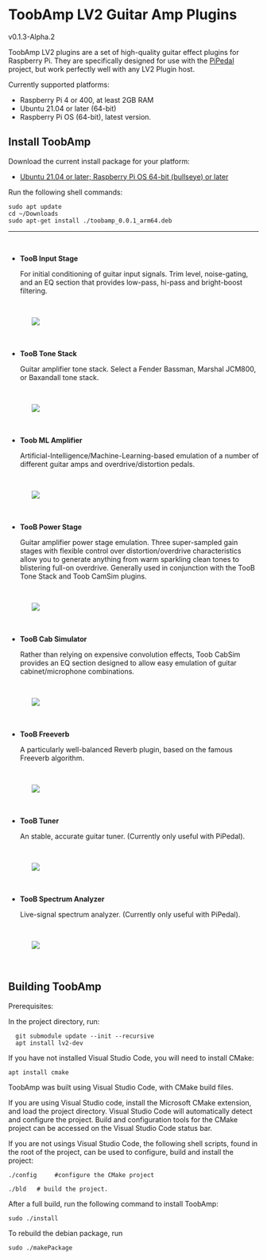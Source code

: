 # ToobAmp LV2 Guitar Amp Plugins

v0.1.3-Alpha.2

ToobAmp LV2 plugins are a set of high-quality guitar effect plugins for Raspberry Pi. They are specifically designed for use with the [PiPedal](https://github.com/rerdavies/pipedal) project, but work perfectly well with any LV2 Plugin host.

Currently supported platforms:

- Raspberry Pi 4 or 400, at least 2GB RAM
- Ubuntu 21.04 or later (64-bit) 
- Raspberry Pi OS (64-bit), latest version.

## Install ToobAmp

Download the current install package for your platform:

* [Ubuntu 21.04 or later; Raspberry Pi OS 64-bit (bullseye) or later](https://github.com/rerdavies/ToobAmp/releases/download/v0.1.3-alpha.2/toobamp_0.1.3_arm64.deb)

Run the following shell commands:

    sudo apt update
    cd ~/Downloads
    sudo apt-get install ./toobamp_0.0.1_arm64.deb
    
--------------------

&nbsp;


*   **TooB Input Stage**

    For initial conditioning of guitar input signals. Trim level, noise-gating, and an EQ section that 
    provides low-pass, hi-pass and bright-boost filtering.

    &nbsp;

    &nbsp;&nbsp;&nbsp;&nbsp;&nbsp;&nbsp;![](docs/img/InputStage-ss.png)

    &nbsp;

*   **TooB Tone Stack**

    Guitar amplifier tone stack. Select a Fender Bassman, Marshal JCM800, or Baxandall tone stack.

    &nbsp;

    &nbsp;&nbsp;&nbsp;&nbsp;&nbsp;&nbsp;![](docs/img/ToneStack-ss.png)

    &nbsp;    

*   **Toob ML Amplifier**

    Artificial-Intelligence/Machine-Learning-based emulation of a number of different guitar amps and overdrive/distortion
    pedals. 

    &nbsp;

    &nbsp;&nbsp;&nbsp;&nbsp;&nbsp;&nbsp;![](docs/img/MlAmplifier.png)

    &nbsp;

*   **TooB Power Stage**

    Guitar amplifier power stage emulation. Three super-sampled gain stages with flexible control over
    distortion/overdrive characteristics allow you to generate anything from warm sparkling clean tones
    to blistering full-on overdrive. Generally used in conjunction with the TooB Tone Stack and Toob CamSim 
    plugins.

    &nbsp;

    &nbsp;&nbsp;&nbsp;&nbsp;&nbsp;&nbsp;![](docs/img/Power-ss.png)

    &nbsp;

*   **TooB Cab Simulator**

    Rather than relying on expensive convolution effects, Toob CabSim provides an EQ section designed to 
    allow easy emulation of guitar cabinet/microphone combinations. 

    &nbsp;

    &nbsp;&nbsp;&nbsp;&nbsp;&nbsp;&nbsp;![](docs/img/CabSim-ss.png)

    &nbsp;

*   **TooB Freeverb**

    A particularly well-balanced Reverb plugin, based on the famous Freeverb algorithm.

    &nbsp;

    &nbsp;&nbsp;&nbsp;&nbsp;&nbsp;&nbsp;![](docs/img/Freeverb-ss.png)

    &nbsp;

*   **TooB Tuner**

    An stable, accurate guitar tuner. (Currently only useful with PiPedal).

    &nbsp;

    &nbsp;&nbsp;&nbsp;&nbsp;&nbsp;&nbsp;![](docs/img/Tuner-ss.png)

    &nbsp;

*   **TooB Spectrum Analyzer**

    Live-signal spectrum analyzer. (Currently only useful with PiPedal).

    &nbsp;

    &nbsp;&nbsp;&nbsp;&nbsp;&nbsp;&nbsp;![](docs/img/SpectrumAnalyzer.png)

    &nbsp;



## Building ToobAmp

Prerequisites:

In the project directory, run:

      git submodule update --init --recursive
      apt install lv2-dev
	
If you have not installed Visual Studio Code, you will need to install CMake:

    apt install cmake

ToobAmp was built using Visual Studio Code, with CMake build files.

If you are using Visual Studio code, install the Microsoft CMake extension, and load the project directory. Visual Studio Code
will automatically detect and configure the project. Build and configuration tools for the CMake project can be accessed on the Visual Studio Code status bar.

If you are not usings Visual Studio Code, the following shell scripts, found in the root of the project, can be used to configure, build and install the project:

    ./config     #configure the CMake project
   
    ./bld   # build the project.
    
After a full build, run the following command to install ToobAmp:

    sudo ./install
	
To rebuild the debian package, run

    sudo ./makePackage


